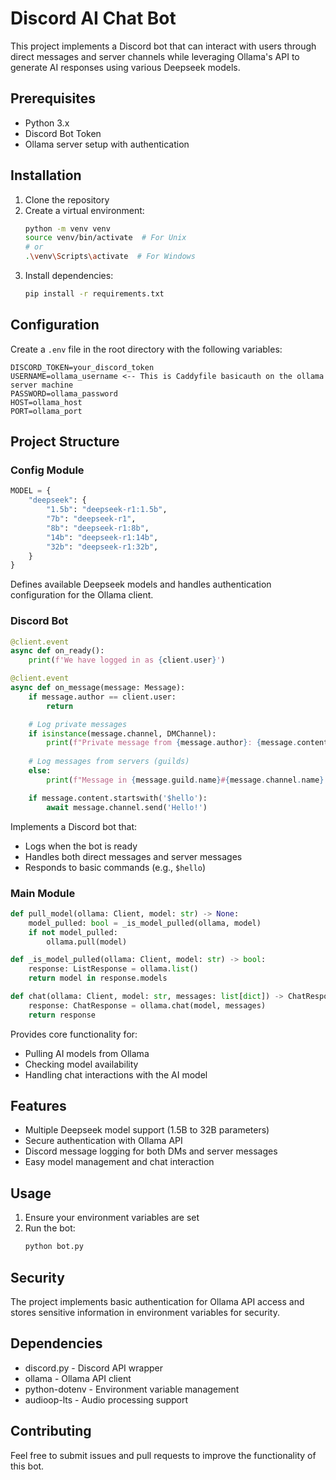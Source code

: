 # Discord AI Chat Bot

This project implements a Discord bot that can interact with users through direct messages and server channels while leveraging Ollama's API to generate AI responses using various Deepseek models.

## Prerequisites

- Python 3.x
- Discord Bot Token
- Ollama server setup with authentication

## Installation

1. Clone the repository
2. Create a virtual environment:
   ```bash
   python -m venv venv
   source venv/bin/activate  # For Unix
   # or
   .\venv\Scripts\activate  # For Windows
   ```
3. Install dependencies:
   ```bash
   pip install -r requirements.txt
   ```

## Configuration

Create a `.env` file in the root directory with the following variables:

```plaintext
DISCORD_TOKEN=your_discord_token
USERNAME=ollama_username <-- This is Caddyfile basicauth on the ollama server machine
PASSWORD=ollama_password
HOST=ollama_host
PORT=ollama_port
```

## Project Structure

### Config Module

```python
MODEL = {
    "deepseek": {
        "1.5b": "deepseek-r1:1.5b",
        "7b": "deepseek-r1",
        "8b": "deepseek-r1:8b",
        "14b": "deepseek-r1:14b",
        "32b": "deepseek-r1:32b",
    }
}
```

Defines available Deepseek models and handles authentication configuration for the Ollama client.

### Discord Bot

```python
@client.event
async def on_ready():
    print(f'We have logged in as {client.user}')

@client.event
async def on_message(message: Message):
    if message.author == client.user:
        return

    # Log private messages
    if isinstance(message.channel, DMChannel):
        print(f"Private message from {message.author}: {message.content}")
        
    # Log messages from servers (guilds)
    else:
        print(f"Message in {message.guild.name}#{message.channel.name} from {message.author}: {message.content}")

    if message.content.startswith('$hello'):
        await message.channel.send('Hello!')
```

Implements a Discord bot that:
- Logs when the bot is ready
- Handles both direct messages and server messages
- Responds to basic commands (e.g., `$hello`)

### Main Module

```python
def pull_model(ollama: Client, model: str) -> None:
    model_pulled: bool = _is_model_pulled(ollama, model)
    if not model_pulled:
        ollama.pull(model)

def _is_model_pulled(ollama: Client, model: str) -> bool:
    response: ListResponse = ollama.list()
    return model in response.models

def chat(ollama: Client, model: str, messages: list[dict]) -> ChatResponse: 
    response: ChatResponse = ollama.chat(model, messages)
    return response
```

Provides core functionality for:
- Pulling AI models from Ollama
- Checking model availability
- Handling chat interactions with the AI model

## Features

- Multiple Deepseek model support (1.5B to 32B parameters)
- Secure authentication with Ollama API
- Discord message logging for both DMs and server messages
- Easy model management and chat interaction

## Usage

1. Ensure your environment variables are set
2. Run the bot:
   ```bash
   python bot.py
   ```

## Security

The project implements basic authentication for Ollama API access and stores sensitive information in environment variables for security.

## Dependencies

- discord.py - Discord API wrapper
- ollama - Ollama API client
- python-dotenv - Environment variable management
- audioop-lts - Audio processing support

## Contributing

Feel free to submit issues and pull requests to improve the functionality of this bot.
